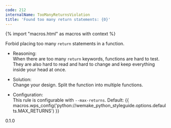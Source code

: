 ```yaml
---
code: 212
internalName: TooManyReturnsViolation
title: 'Found too many return statements: {0}'
---
```


{% import "macros.html" as macros with context %}

Forbid placing too many `return` statements in a function.

  - Reasoning:  
    When there are too many `return` keywords, functions are hard to
    test. They are also hard to read and hard to change and keep
    everything inside your head at once.

  - Solution:  
    Change your design. Split the function into multiple functions.

  - Configuration:  
    This rule is configurable with `--max-returns`. Default:
    {{ macros.wps_config('python://wemake_python_styleguide.options.defaults.MAX_RETURNS') }}

<div class="versionadded">

0.1.0

</div>